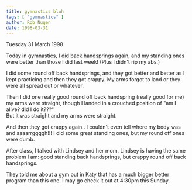 ```yaml
---
title: gymnastics bluh
tags: [ "gymnastics" ]
author: Rob Nugen
date: 1998-03-31
---
```


<title>Gymnastics and maybe a new new gym?</title>

<p class=date>Tuesday 31 March 1998</p>

<p>
Today in gymnastics, I did back handsprings again, and my standing ones were better than those I did last week!  (Plus I didn't rip my abs.)
<p>
I did some round off back handsprings, and they got better and better as I kept practicing and then they got crappy.  My arms forgot to land or they were all spread out or whatever.
<p>
Then I did one really good round off back handspring (really good for me) my arms were straight, though I landed in a crouched position of "am I alive? did I do it???"<br>
But it was straight and my arms were straight.
<p>
And then they got crappy again..  I couldn't even tell where my body was and aaaarrggggh!!!  I did some great standing ones, but my round off ones were dumb.
<p>
After class, I talked with Lindsey and her mom.  Lindsey is having the same problem I am: good standing back handsprings, but crappy round off back handsprings.
<p>
They told me about a gym out in Katy that has a much bigger better program than this one.  I may go check it out at 4:30pm this Sunday.</p>
